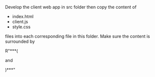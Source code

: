 Develop the client web app in src folder then copy the content of

* index.html
* client.js
* style.css

files into each corresponding file in this folder. Make sure the content is
surrounded by 

R"***( 

and 

)***"
